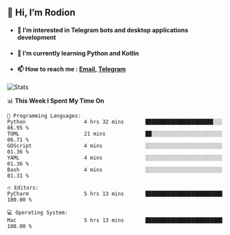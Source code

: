 ## 👋 Hi, I’m Rodion
- #### 👀 I’m interested in Telegram bots and desktop applications development
- #### 🌱 I’m currently learning Python and Kotlin
- #### 📫 How to reach me : [Email](mailto:me@lavn.ml), [Telegram](https://t.me/rodion_gudz)

![Stats](https://github-readme-stats.vercel.app/api?username=rodion-gudz&show_icons=true&theme=github_dark&hide_border=true&hide=issues&count_private=true&layout=compact)


<!--START_SECTION:waka-->
📊 **This Week I Spent My Time On** 

```text
💬 Programming Languages: 
Python                   4 hrs 32 mins       ██████████████████████░░░   86.95 % 
TOML                     21 mins             ██░░░░░░░░░░░░░░░░░░░░░░░   06.71 % 
GDScript                 4 mins              ░░░░░░░░░░░░░░░░░░░░░░░░░   01.36 % 
YAML                     4 mins              ░░░░░░░░░░░░░░░░░░░░░░░░░   01.36 % 
Bash                     4 mins              ░░░░░░░░░░░░░░░░░░░░░░░░░   01.31 % 

🔥 Editors: 
PyCharm                  5 hrs 13 mins       █████████████████████████   100.00 % 

💻 Operating System: 
Mac                      5 hrs 13 mins       █████████████████████████   100.00 % 
```


<!--END_SECTION:waka-->
